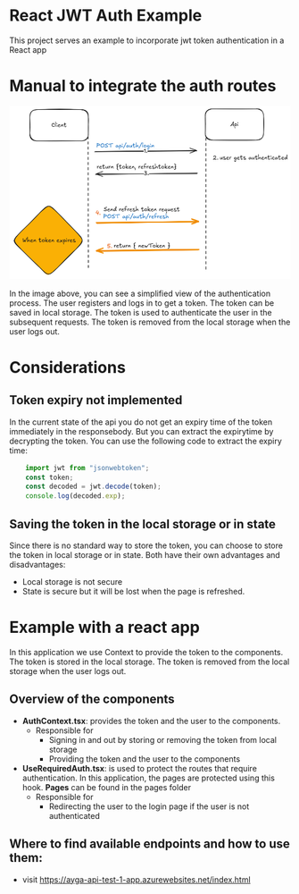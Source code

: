 # React JWT Auth Example
This project serves an example to incorporate jwt token authentication in a React app

# Manual to integrate the auth routes
![alt text](public/auth-clientside.png)

In the image above, you can see a simplified view of the authentication process.
The user registers and logs in to get a token. The token can be saved in local storage. The token is used to authenticate the user in the subsequent requests. The token is removed from the local storage when the user logs out.

# Considerations
## Token expiry not implemented
In the current state of the api you do not get an expiry time of the token immediately in the responsebody. But you can extract the expirytime by decrypting the token. You can use the following code to extract the expiry time:

```javascript
	import jwt from "jsonwebtoken";
	const token;
	const decoded = jwt.decode(token);
	console.log(decoded.exp);
```
## Saving the token in the local storage or in state
  Since there is no standard way to store the token, you can choose to store the token in  local storage or in state. Both have their own advantages and disadvantages:
  - Local storage is not secure
  - State is secure but it will be lost when the page is refreshed.

# Example with a react app
In this application we use Context to provide the token to the components. The token is stored in the local storage. The token is removed from the local storage when the user logs out.

## Overview of the components
- **AuthContext.tsx**: provides the token and the user to the components.
	- Responsible for
    	- Signing in and out by storing or removing the token from local storage
		- Providing the token and the user to the components
- **UseRequiredAuth.tsx**: is used to protect the routes that require authentication. In this application, the pages are protected using this hook. **Pages** can be found in the pages folder
	- Responsible for
	 	- Redirecting the user to the login page if the user is not authenticated

## Where to find available endpoints and how to use them:
- visit https://ayga-api-test-1-app.azurewebsites.net/index.html

